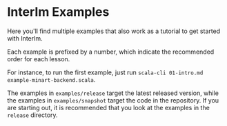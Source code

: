 # InterIm Examples

Here you'll find multiple examples that also work as a tutorial to get started with InterIm.

Each example is prefixed by a number, which indicate the recommended order for each lesson.

For instance, to run the first example, just run `scala-cli 01-intro.md example-minart-backend.scala`.

The examples in `examples/release` target the latest released version, while the examples in `examples/snapshot` target
the code in the repository. If you are starting out, it is recommended that you look at the examples in the `release`
directory.
